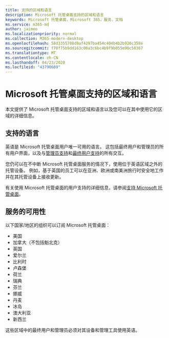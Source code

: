 ```yaml
---
title: 支持的区域和语言
description: Microsoft 托管桌面支持的区域和语言
keywords: Microsoft 托管桌面，Microsoft 365，服务，文档
ms.service: m365-md
author: jaimeo
ms.localizationpriority: normal
ms.collection: M365-modern-desktop
ms.openlocfilehash: 58d3355788d9af4297ba454c404b4b2b920c358e
ms.sourcegitcommit: f70f75b9dd163c00a3c6bc4b9f9b055e90c50367
ms.translationtype: MT
ms.contentlocale: zh-CN
ms.lasthandoff: 04/23/2020
ms.locfileid: "43790689"
---
```

# <a name="microsoft-managed-desktop-supported-regions-and-languages"></a>Microsoft 托管桌面支持的区域和语言

本文提供了 Microsoft 托管桌面支持的区域和语言以及您可以在其中使用它的区域的详细信息。

## <a name="supported-languages"></a>支持的语言

英语是 Microsoft 托管桌面用户唯一可用的语言。 这包括最终用户和管理员的所有用户界面，以及与[管理员支持](https://docs.microsoft.com/microsoft-365/managed-desktop/working-with-managed-desktop/admin-support)和[最终用户支持](https://docs.microsoft.com/microsoft-365/managed-desktop/working-with-managed-desktop/end-user-support)的所有交互。


您仍可以在不中断 Microsoft 托管桌面服务的情况下，使用位于英语区域之外的托管设备。 例如，基于英国的员工可以在亚洲、欧洲或南美洲旅行时安全地工作并在其托管设备上接收更新。 

有关使用 Microsoft 托管桌面的用户支持的详细信息，请参阅[支持 Microsoft 托管桌面](https://docs.microsoft.com/microsoft-365/managed-desktop/service-description/support)。

## <a name="availability-of-the-service"></a>服务的可用性

以下国家/地区的组织可以订阅 Microsoft 托管桌面：

- 美国
- 加拿大（不包括魁北克）
- 英国
- 爱尔兰
- 比利时
- 卢森堡
- 荷兰
- 瑞典
- 芬兰
- 挪威
- 丹麦
- 冰岛
- 澳大利亚
- 新西兰

这些区域中的最终用户和管理员必须对其设备和管理工具使用英语。 
